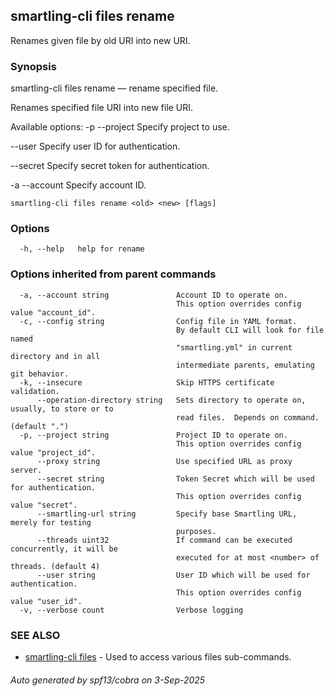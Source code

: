 ## smartling-cli files rename

Renames given file by old URI into new URI.

### Synopsis

smartling-cli files rename — rename specified file.

Renames specified file URI into new file URI.

Available options:
  -p --project <project>
    Specify project to use.

  --user <user>
    Specify user ID for authentication.

  --secret <secret>
    Specify secret token for authentication.

  -a --account <account>
    Specify account ID.


```
smartling-cli files rename <old> <new> [flags]
```

### Options

```
  -h, --help   help for rename
```

### Options inherited from parent commands

```
  -a, --account string               Account ID to operate on.
                                     This option overrides config value "account_id".
  -c, --config string                Config file in YAML format.
                                     By default CLI will look for file named
                                     "smartling.yml" in current directory and in all
                                     intermediate parents, emulating git behavior.
  -k, --insecure                     Skip HTTPS certificate validation.
      --operation-directory string   Sets directory to operate on, usually, to store or to
                                     read files.  Depends on command. (default ".")
  -p, --project string               Project ID to operate on.
                                     This option overrides config value "project_id".
      --proxy string                 Use specified URL as proxy server.
      --secret string                Token Secret which will be used for authentication.
                                     This option overrides config value "secret".
      --smartling-url string         Specify base Smartling URL, merely for testing
                                     purposes.
      --threads uint32               If command can be executed concurrently, it will be
                                     executed for at most <number> of threads. (default 4)
      --user string                  User ID which will be used for authentication.
                                     This option overrides config value "user_id".
  -v, --verbose count                Verbose logging
```

### SEE ALSO

* [smartling-cli files](smartling-cli_files.md)	 - Used to access various files sub-commands.

###### Auto generated by spf13/cobra on 3-Sep-2025
